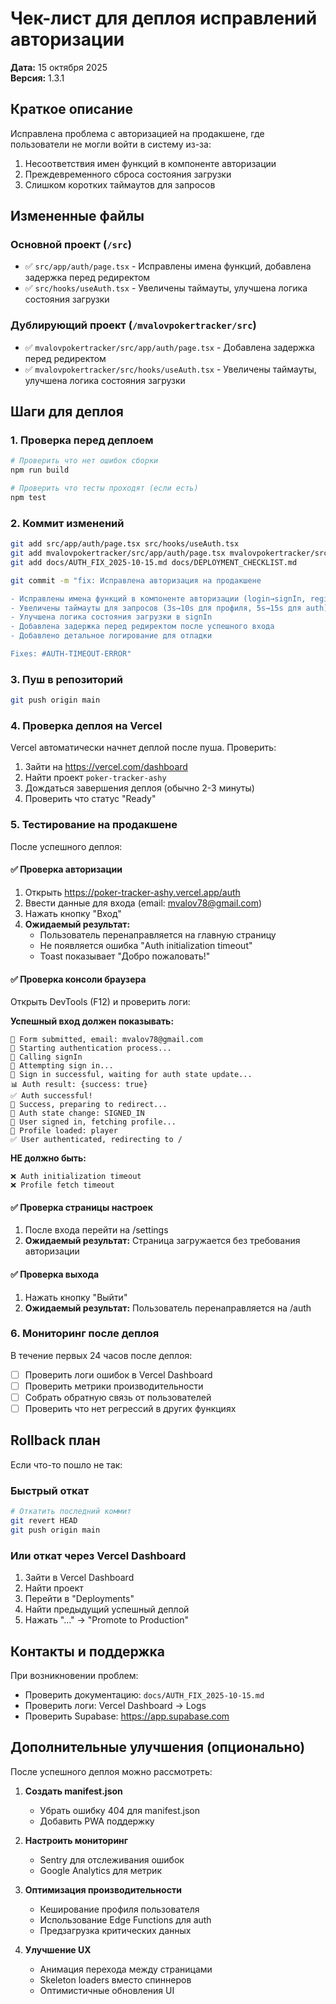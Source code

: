 # Чек-лист для деплоя исправлений авторизации

**Дата:** 15 октября 2025  
**Версия:** 1.3.1

## Краткое описание

Исправлена проблема с авторизацией на продакшене, где пользователи не могли войти в систему из-за:
1. Несоответствия имен функций в компоненте авторизации
2. Преждевременного сброса состояния загрузки
3. Слишком коротких таймаутов для запросов

## Измененные файлы

### Основной проект (`/src`)
- ✅ `src/app/auth/page.tsx` - Исправлены имена функций, добавлена задержка перед редиректом
- ✅ `src/hooks/useAuth.tsx` - Увеличены таймауты, улучшена логика состояния загрузки

### Дублирующий проект (`/mvalovpokertracker/src`)
- ✅ `mvalovpokertracker/src/app/auth/page.tsx` - Добавлена задержка перед редиректом
- ✅ `mvalovpokertracker/src/hooks/useAuth.tsx` - Увеличены таймауты, улучшена логика состояния загрузки

## Шаги для деплоя

### 1. Проверка перед деплоем

```bash
# Проверить что нет ошибок сборки
npm run build

# Проверить что тесты проходят (если есть)
npm test
```

### 2. Коммит изменений

```bash
git add src/app/auth/page.tsx src/hooks/useAuth.tsx
git add mvalovpokertracker/src/app/auth/page.tsx mvalovpokertracker/src/hooks/useAuth.tsx
git add docs/AUTH_FIX_2025-10-15.md docs/DEPLOYMENT_CHECKLIST.md

git commit -m "fix: Исправлена авторизация на продакшене

- Исправлены имена функций в компоненте авторизации (login→signIn, register→signUp)
- Увеличены таймауты для запросов (3s→10s для профиля, 5s→15s для auth)
- Улучшена логика состояния загрузки в signIn
- Добавлена задержка перед редиректом после успешного входа
- Добавлено детальное логирование для отладки

Fixes: #AUTH-TIMEOUT-ERROR"
```

### 3. Пуш в репозиторий

```bash
git push origin main
```

### 4. Проверка деплоя на Vercel

Vercel автоматически начнет деплой после пуша. Проверить:

1. Зайти на https://vercel.com/dashboard
2. Найти проект `poker-tracker-ashy`
3. Дождаться завершения деплоя (обычно 2-3 минуты)
4. Проверить что статус "Ready"

### 5. Тестирование на продакшене

После успешного деплоя:

#### ✅ Проверка авторизации
1. Открыть https://poker-tracker-ashy.vercel.app/auth
2. Ввести данные для входа (email: mvalov78@gmail.com)
3. Нажать кнопку "Вход"
4. **Ожидаемый результат:** 
   - Пользователь перенаправляется на главную страницу
   - Не появляется ошибка "Auth initialization timeout"
   - Toast показывает "Добро пожаловать!"

#### ✅ Проверка консоли браузера
Открыть DevTools (F12) и проверить логи:

**Успешный вход должен показывать:**
```
🎯 Form submitted, email: mvalov78@gmail.com
🚀 Starting authentication process...
📧 Calling signIn
🔐 Attempting sign in...
🔐 Sign in successful, waiting for auth state update...
📊 Auth result: {success: true}
✅ Auth successful!
🎉 Success, preparing to redirect...
🔐 Auth state change: SIGNED_IN
🔐 User signed in, fetching profile...
🔐 Profile loaded: player
✅ User authenticated, redirecting to /
```

**НЕ должно быть:**
```
❌ Auth initialization timeout
❌ Profile fetch timeout
```

#### ✅ Проверка страницы настроек
1. После входа перейти на /settings
2. **Ожидаемый результат:** Страница загружается без требования авторизации

#### ✅ Проверка выхода
1. Нажать кнопку "Выйти"
2. **Ожидаемый результат:** Пользователь перенаправляется на /auth

### 6. Мониторинг после деплоя

В течение первых 24 часов после деплоя:

- [ ] Проверить логи ошибок в Vercel Dashboard
- [ ] Проверить метрики производительности
- [ ] Собрать обратную связь от пользователей
- [ ] Проверить что нет регрессий в других функциях

## Rollback план

Если что-то пошло не так:

### Быстрый откат

```bash
# Откатить последний коммит
git revert HEAD
git push origin main
```

### Или откат через Vercel Dashboard

1. Зайти в Vercel Dashboard
2. Найти проект
3. Перейти в "Deployments"
4. Найти предыдущий успешный деплой
5. Нажать "..." → "Promote to Production"

## Контакты и поддержка

При возникновении проблем:
- Проверить документацию: `docs/AUTH_FIX_2025-10-15.md`
- Проверить логи: Vercel Dashboard → Logs
- Проверить Supabase: https://app.supabase.com

## Дополнительные улучшения (опционально)

После успешного деплоя можно рассмотреть:

1. **Создать manifest.json**
   - Убрать ошибку 404 для manifest.json
   - Добавить PWA поддержку

2. **Настроить мониторинг**
   - Sentry для отслеживания ошибок
   - Google Analytics для метрик

3. **Оптимизация производительности**
   - Кеширование профиля пользователя
   - Использование Edge Functions для auth
   - Предзагрузка критических данных

4. **Улучшение UX**
   - Анимация перехода между страницами
   - Skeleton loaders вместо спиннеров
   - Оптимистичные обновления UI



